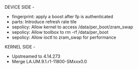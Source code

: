 DEVICE SIDE -

- fingerprint: apply a boost after fp is authenticated
- parts: Introduce refresh rate tile
- sepolicy: Allow kernel to access /data/per_boot/zram_swap
- sepolicy: Allow toolbox to rm -rf /data/per_boot
- sepolicy: Allow ioctl to zram_swap for performance

KERNEL SIDE -

- Upstreamed to 4.14.273
- Merge LA.UM.9.1.r1-11800-SMxxx0.0
